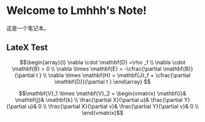 # **Welcome to Lmhhh's Note!**

这是一个笔记本。

## **LateX Test**

$$\begin{array}{l}    \nabla \cdot \mathbf{D} =\rho _f \\    \nabla \cdot \mathbf{B} = 0 \\    \nabla \times  \mathbf{E} = -\cfrac{\partial \mathbf{B}}{\partial t }  \\    \nabla \times  \mathbf{H} = \mathbf{J}_f +  \cfrac{\partial \mathbf{D}}{\partial t }   \end{array} $$

$$\mathbf{V}_1 \times \mathbf{V}_2 =  
\begin{vmatrix}  
  \mathbf{i}& \mathbf{j}& \mathbf{k} \\  
  \frac{\partial X}{\partial u}& \frac{\partial Y}{\partial u}& 0 \\  
  \frac{\partial X}{\partial v}& \frac{\partial Y}{\partial v}& 0 \\  
\end{vmatrix}$$